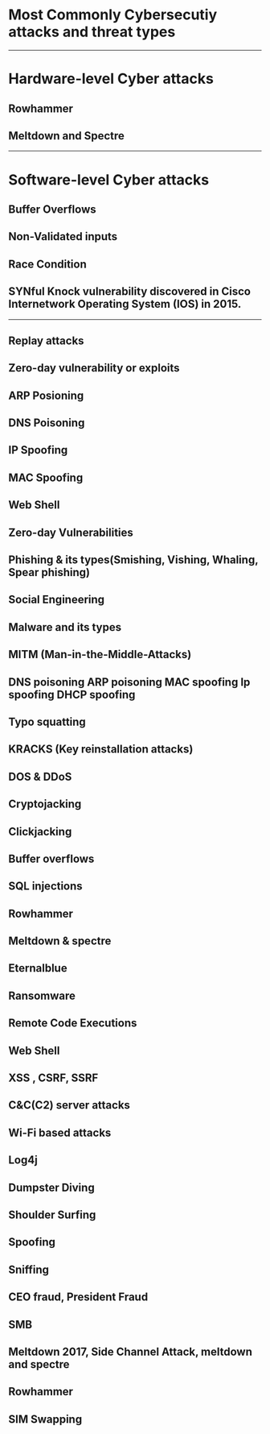 # Most Commonly Cybersecutiy attacks and threat types
-----------------------------------------------------------------------------------------------------------------------------------------------------------------------

# Hardware-level Cyber attacks
## Rowhammer
## Meltdown and Spectre

-----------------------------------------------------------------------------------------------------------------------------------------------------------------------

# Software-level Cyber attacks
## Buffer Overflows
## Non-Validated inputs
## Race Condition
## SYNful Knock vulnerability discovered in Cisco Internetwork Operating System (IOS) in 2015.


-----------------------------------------------------------------------------------------------------------------------------------------------------------------------
## Replay attacks
## Zero-day vulnerability or exploits
## ARP Posioning
## DNS Poisoning
## IP Spoofing
## MAC Spoofing
## Web Shell
## Zero-day Vulnerabilities
## Phishing & its types(Smishing, Vishing, Whaling, Spear phishing)
## Social Engineering
## Malware and its types
## MITM (Man-in-the-Middle-Attacks)
## DNS poisoning ARP poisoning MAC spoofing Ip spoofing DHCP spoofing
## Typo squatting
## KRACKS (Key reinstallation attacks)
## DOS & DDoS
## Cryptojacking
## Clickjacking
## Buffer overflows
## SQL injections
## Rowhammer
## Meltdown & spectre
## Eternalblue
## Ransomware
## Remote Code Executions
## Web Shell
## XSS , CSRF, SSRF
## C&C(C2) server attacks
## Wi-Fi based attacks
## Log4j
## Dumpster Diving
## Shoulder Surfing
## Spoofing
## Sniffing
## CEO fraud, President Fraud
## SMB
## Meltdown 2017, Side Channel Attack, meltdown and spectre
## Rowhammer
## SIM Swapping

